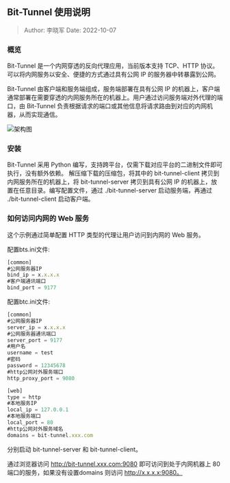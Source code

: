 ## Bit-Tunnel 使用说明

> Author: 李晓军
> Date: 2022-10-07
### 概览

Bit-Tunnel 是一个内网穿透的反向代理应用，当前版本支持 TCP、HTTP 协议。可以将内网服务以安全、便捷的方式通过具有公网 IP 的服务器中转暴露到公网。

Bit-Tunnel 由客户端和服务端组成，服务端部署在具有公网 IP 的机器上，客户端通常部署在需要穿透的内网服务所在的机器上。用户通过访问服务端对外代理的端口，由 Bit-Tunnel 负责根据请求的端口或其他信息将请求路由到对应的内网机器，从而实现通信。

![架构图](./bit-tunnel.jpg)


### 安装

Bit-Tunnel 采用 Python 编写，支持跨平台，仅需下载对应平台的二进制文件即可执行，没有额外依赖。
解压缩下载的压缩包，将其中的 bit-tunnel-client 拷贝到内网服务所在的机器上，将 bit-tunnel-server 拷贝到具有公网 IP 的机器上，放置在任意目录。编写配置文件，通过 ./bit-tunnel-server 启动服务端，再通过 ./bit-tunnel-client 启动客户端。


### 如何访问内网的 Web 服务

这个示例通过简单配置 HTTP 类型的代理让用户访问到内网的 Web 服务。

配置bts.ini文件:

```js
[common]
#公网服务器IP
bind_ip = x.x.x.x
#客户端通讯端口
bind_port = 9177
```

配置btc.ini文件:

```js
[common]
#公网服务器IP
server_ip = x.x.x.x
#公网服务器通讯端口
server_port = 9177
#用户名
username = test
#密码
password = 12345678
#http公网对外服务端口
http_proxy_port = 9080

[web]
type = http
#本地服务IP
local_ip = 127.0.0.1
#本地服务端口
local_port = 80
#http公网对外服务域名
domains = bit-tunnel.xxx.com
```

分别启动 bit-tunnel-server 和 bit-tunnel-client。

通过浏览器访问 http://bit-tunnel.xxx.com:9080  即可访问到处于内网机器上 80 端口的服务，如果没有设置domains 则访问 http://x.x.x.x:9080。
